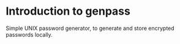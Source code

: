 # Introduction to genpass

Simple UNIX password generator, to generate and store encrypted passwords locally.
